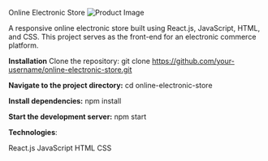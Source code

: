 Online Electronic Store
![Product Image](https://i.imgur.com/JRsK0d9.jpg)


A responsive online electronic store built using React.js, JavaScript, HTML, and CSS. This project serves as the front-end for an electronic commerce platform.

**Installation**
Clone the repository:
git clone https://github.com/your-username/online-electronic-store.git


**Navigate to the project directory:**
cd online-electronic-store



**Install dependencies:**
npm install


**Start the development server:**
npm start

**Technologies**:

<i style="font-size:24px" class="fab fa-react"></i> React.js
<i style="font-size:24px" class="fab fa-js"></i> JavaScript
<i style="font-size:24px" class="fab fa-html5"></i> HTML
<i style="font-size:24px" class="fab fa-css3"></i> CSS
